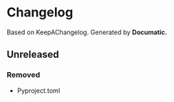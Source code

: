 # Changelog

Based on KeepAChangelog.
Generated by **Documatic.**

## Unreleased

### Removed

* Pyproject.toml
